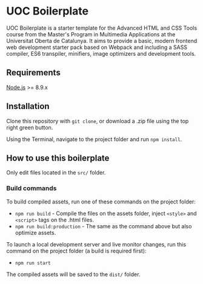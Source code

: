 # UOC Boilerplate

UOC Boilerplate is a starter template for the Advanced HTML and CSS Tools course from the Master's Program in Multimedia Applications at the Universitat Oberta de Catalunya. It aims to provide a basic, modern frontend web development starter pack based on Webpack and including a SASS compiler, ES6 transpiler, minifiers, image optimizers and development tools.


## Requirements

[Node.js](http://nodejs.org/) >= 8.9.x


## Installation

Clone this repository with `git clone`, or download a .zip file using the top right green button.

Using the Terminal, navigate to the project folder and run `npm install`.


## How to use this boilerplate

Only edit files located in the `src/` folder.

### Build commands

To build compiled assets, run one of these commands on the project folder:

* `npm run build` - Compile the files on the assets folder, inject `<style>` and `<script>` tags on the .html files.
* `npm run build:production` - The same as the command above but also optimize assets.

To launch a local development server and live monitor changes, run this command on the project folder (a build is required first):

* `npm run start`

The compiled assets will be saved to the `dist/` folder.
